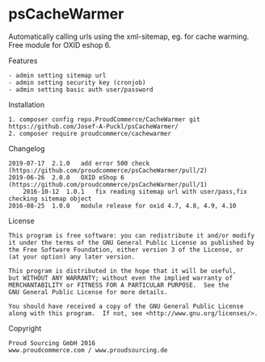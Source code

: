 psCacheWarmer
============

Automatically calling urls using the xml-sitemap, eg. for cache warming.
Free module for OXID eshop 6.

Features

	- admin setting sitemap url
	- admin setting security key (cronjob)
	- admin setting basic auth user/password

Installation

	1. composer config repo.ProudCommerce/CacheWarmer git https://github.com/Josef-A-Puckl/psCacheWarmer/
	2. composer require proudcommerce/cachewarmer


Changelog

	2019-07-17	2.1.0	add error 500 check (https://github.com/proudcommerce/psCacheWarmer/pull/2)
	2019-06-26	2.0.0	OXID eShop 6 (https://github.com/proudcommerce/psCacheWarmer/pull/1)
    	2016-10-12	1.0.1	fix reading sitemap url with user/pass,fix checking sitemap object
	2016-08-25	1.0.0	module release for oxid 4.7, 4.8, 4.9, 4.10

License

    This program is free software: you can redistribute it and/or modify
    it under the terms of the GNU General Public License as published by
    the Free Software Foundation, either version 3 of the License, or
    (at your option) any later version.

    This program is distributed in the hope that it will be useful,
    but WITHOUT ANY WARRANTY; without even the implied warranty of
    MERCHANTABILITY or FITNESS FOR A PARTICULAR PURPOSE.  See the
    GNU General Public License for more details.

    You should have received a copy of the GNU General Public License
    along with this program.  If not, see <http://www.gnu.org/licenses/>.
    

Copyright

	Proud Sourcing GmbH 2016
	www.proudcommerce.com / www.proudsourcing.de
